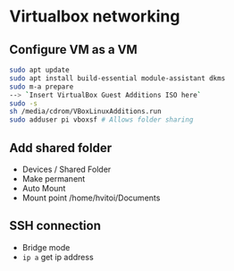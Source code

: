 # Virtualbox networking

## Configure VM as a VM

```bash
sudo apt update
sudo apt install build-essential module-assistant dkms
sudo m-a prepare
--> `Insert VirtualBox Guest Additions ISO here`
sudo -s
sh /media/cdrom/VBoxLinuxAdditions.run
sudo adduser pi vboxsf # Allows folder sharing
```

## Add shared folder

- Devices / Shared Folder
- Make permanent
- Auto Mount
- Mount point /home/hvitoi/Documents

## SSH connection

- Bridge mode
- `ip a` get ip address
